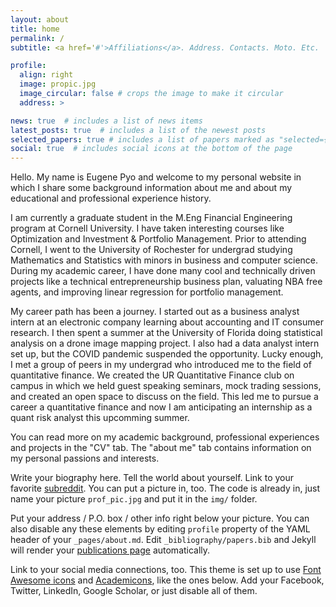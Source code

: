 ```yaml
---
layout: about
title: home
permalink: /
subtitle: <a href='#'>Affiliations</a>. Address. Contacts. Moto. Etc.

profile:
  align: right
  image: propic.jpg
  image_circular: false # crops the image to make it circular
  address: >

news: true  # includes a list of news items
latest_posts: true  # includes a list of the newest posts
selected_papers: true # includes a list of papers marked as "selected={true}"
social: true  # includes social icons at the bottom of the page
---
```

Hello. My name is Eugene Pyo and welcome to my personal website in which I share some background information about me and about my educational and professional experience history.

I am currently a graduate student in the M.Eng Financial Engineering program at Cornell University. I have taken interesting courses like Optimization and Investment & Portfolio Management. Prior to attending Cornell, I went to the University of Rochester for undergrad studying Mathematics and Statistics with minors in business and computer science. During my academic career, I have done many cool and technically driven projects like a technical entrepreneurship business plan, valuating NBA free agents, and improving linear regression for portfolio management. 

My career path has been a journey. I started out as a business analyst intern at an electronic company learning about accounting and IT consumer research. I then spent a summer at the University of Florida doing statistical analysis on a drone image mapping project. I also had a data analyst intern set up, but the COVID pandemic suspended the opportunity. Lucky enough, I met a group of peers in my undergrad who introduced me to the field of quantitative finance. We created the UR Quantitative Finance club on campus in which we held guest speaking seminars, mock trading sessions, and created an open space to discuss on the field. This led me to pursue a career a quantitative finance and now I am anticipating an internship as a quant risk analyst this upcomming summer.

You can read more on my academic background, professional experiences and projects in the "CV" tab. The "about me" tab contains information on my personal passions and interests.


Write your biography here. Tell the world about yourself. Link to your favorite [subreddit](http://reddit.com). You can put a picture in, too. The code is already in, just name your picture `prof_pic.jpg` and put it in the `img/` folder.

Put your address / P.O. box / other info right below your picture. You can also disable any these elements by editing `profile` property of the YAML header of your `_pages/about.md`. Edit `_bibliography/papers.bib` and Jekyll will render your [publications page](/al-folio/publications/) automatically.

Link to your social media connections, too. This theme is set up to use [Font Awesome icons](http://fortawesome.github.io/Font-Awesome/) and [Academicons](https://jpswalsh.github.io/academicons/), like the ones below. Add your Facebook, Twitter, LinkedIn, Google Scholar, or just disable all of them.
